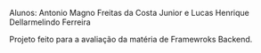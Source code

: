 Alunos: Antonio Magno Freitas da Costa Junior e Lucas Henrique Dellarmelindo Ferreira

Projeto feito para a avaliação da matéria de Framewroks Backend.
